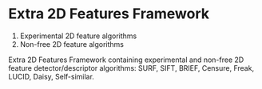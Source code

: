 Extra 2D Features Framework
===========================

1. Experimental 2D feature algorithms
2. Non-free 2D feature algorithms

Extra 2D Features Framework containing experimental and non-free 2D feature detector/descriptor algorithms:
 SURF, SIFT, BRIEF, Censure, Freak, LUCID, Daisy, Self-similar.
